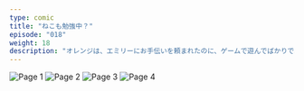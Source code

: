 ```yaml
---
type: comic
title: "ねこも勉強中？"
episode: "018"
weight: 18
description: "オレンジは、エミリーにお手伝いを頼まれたのに、ゲームで遊んでばかりで、危うくごはんがなくなるところでした… 😭"
---
```


![Page 1](name-1.jpg)
![Page 2](name-2.jpg)
![Page 3](name-3.jpg)
![Page 4](name-4.jpg)
